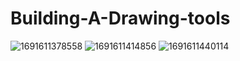 # Building-A-Drawing-tools
![1691611378558](https://github.com/Satya0403/Building-A-Drawing-tools/assets/138397382/89056c49-bb19-4a5a-a4e7-da82191e0cf8)
![1691611414856](https://github.com/Satya0403/Building-A-Drawing-tools/assets/138397382/160a0914-17a7-4b48-89cf-3bd17134ad41)
![1691611440114](https://github.com/Satya0403/Building-A-Drawing-tools/assets/138397382/836f5d32-a5c5-4a3a-88e3-933052b98216)
